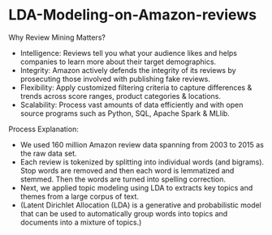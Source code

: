 # LDA-Modeling-on-Amazon-reviews

Why Review Mining Matters? 
- Intelligence: Reviews tell you what your audience likes and helps companies to learn more about their target demographics.
- Integrity: Amazon actively defends the integrity of its reviews by prosecuting those involved with publishing fake reviews.
- Flexibility: Apply customized filtering criteria to capture differences & trends across score ranges, product categories & locations.
- Scalability: Process vast amounts of data efficiently and with open source programs such as Python, SQL, Apache Spark & MLlib.

Process Explanation:
- We used 160 million Amazon review data spanning from 2003 to 2015 as the raw data set.
- Each review is tokenized by splitting into individual words (and bigrams). Stop words are removed and then each word is lemmatized and stemmed. Then the words are turned into spelling correction. 
- Next, we applied topic modeling using LDA to extracts key topics and themes from a large corpus of text. 
- (Latent Dirichlet Allocation (LDA) is a generative and probabilistic model that can be used to automatically group words into topics and documents into a mixture of topics.)

